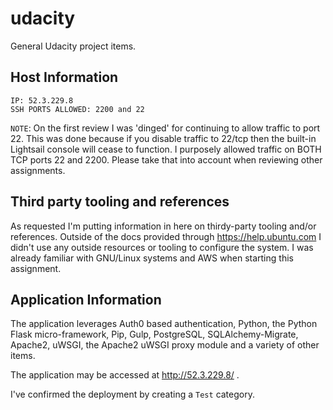 # udacity
General Udacity project items.

## Host Information
```
IP: 52.3.229.8
SSH PORTS ALLOWED: 2200 and 22
```

`NOTE`: On the first review I was 'dinged' for continuing to
allow traffic to port 22. This was done because if you disable
traffic to 22/tcp then the built-in Lightsail console will 
cease to function. I purposely allowed traffic on BOTH TCP 
ports 22 and 2200. Please take that into account when 
reviewing other assignments.


## Third party tooling and references
As requested I'm putting information in here on thirdy-party 
tooling and/or references. Outside of the docs provided 
through https://help.ubuntu.com I didn't use any outside 
resources or tooling to configure the system. I was already
familiar with GNU/Linux systems and AWS when starting this
assignment.


## Application Information
The application leverages Auth0 based authentication, Python, 
the Python Flask micro-framework, Pip, Gulp, PostgreSQL, 
SQLAlchemy-Migrate, Apache2, uWSGI, the Apache2 uWSGI proxy 
module and a variety of other items.

The application may be accessed at http://52.3.229.8/ .

I've confirmed the deployment by creating a `Test` category.

